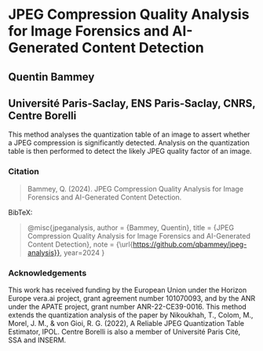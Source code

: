 # JPEG Compression Quality Analysis for Image Forensics and AI-Generated Content Detection

## Quentin Bammey
## Université Paris-Saclay, ENS Paris-Saclay, CNRS, Centre Borelli

This method analyses the quantization table of an image to assert whether a JPEG compression is significantly detected. Analysis on the quantization table is then performed to detect the likely JPEG quality factor of an image.

### Citation

> Bammey, Q. (2024). JPEG Compression Quality Analysis for Image Forensics and AI-Generated Content Detection.

BibTeX:
>   @misc{jpeganalysis,
>       author = {Bammey, Quentin},
>       title = {JPEG Compression Quality Analysis for Image Forensics and AI-Generated Content Detection},
>       note = {\url{https://github.com/qbammey/jpeg-analysis}},
>       year=2024
>   }


### Acknowledgements

This work has received funding by the European Union under the Horizon Europe vera.ai project, grant agreement number 101070093, and by the ANR under the APATE project, grant number ANR-22-CE39-0016.
This method extends the quantization analysis of the paper by Nikoukhah, T., Colom, M., Morel, J. M., & von Gioi, R. G. (2022), A Reliable JPEG Quantization Table Estimator, IPOL. Centre Borelli is also a member of Université Paris Cité, SSA and INSERM.
